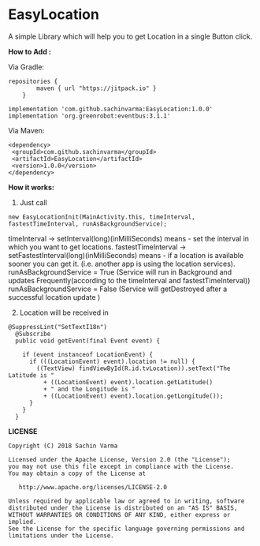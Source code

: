 # EasyLocation
A simple Library which will help you to get Location in a single Button click.

**How to Add :**

Via Gradle:

```
repositories {
        maven { url "https://jitpack.io" }
    }
```
```
implementation 'com.github.sachinvarma:EasyLocation:1.0.0'
implementation 'org.greenrobot:eventbus:3.1.1'
```

Via Maven:

```
<dependency>
 <groupId>com.github.sachinvarma</groupId>
 <artifactId>EasyLocation</artifactId>
 <version>1.0.0</version>
</dependency> 
```


**How it works:**

1) Just call

 ```new EasyLocationInit(MainActivity.this, timeInterval, fastestTimeInterval, runAsBackgroundService);```
 
 
timeInterval -> setInterval(long)(inMilliSeconds) means - set the interval in which you want to get locations.
fastestTimeInterval -> setFastestInterval(long)(inMilliSeconds) means - if a location is available sooner you can get it.
(i.e. another app is using the location services).
runAsBackgroundService = True (Service will run in Background and updates Frequently(according to the timeInterval and fastestTimeInterval))
runAsBackgroundService = False (Service will getDestroyed after a successful location update )

2) Location will be received in

```
@SuppressLint("SetTextI18n")
  @Subscribe
  public void getEvent(final Event event) {

    if (event instanceof LocationEvent) {
      if (((LocationEvent) event).location != null) {
        ((TextView) findViewById(R.id.tvLocation)).setText("The Latitude is "
          + ((LocationEvent) event).location.getLatitude()
          + " and the Longitude is "
          + ((LocationEvent) event).location.getLongitude());
      }
    }
  }
```

**LICENSE**
```
Copyright (C) 2018 Sachin Varma

Licensed under the Apache License, Version 2.0 (the "License");
you may not use this file except in compliance with the License.
You may obtain a copy of the License at

   http://www.apache.org/licenses/LICENSE-2.0

Unless required by applicable law or agreed to in writing, software
distributed under the License is distributed on an "AS IS" BASIS,
WITHOUT WARRANTIES OR CONDITIONS OF ANY KIND, either express or implied.
See the License for the specific language governing permissions and
limitations under the License.

```
 



